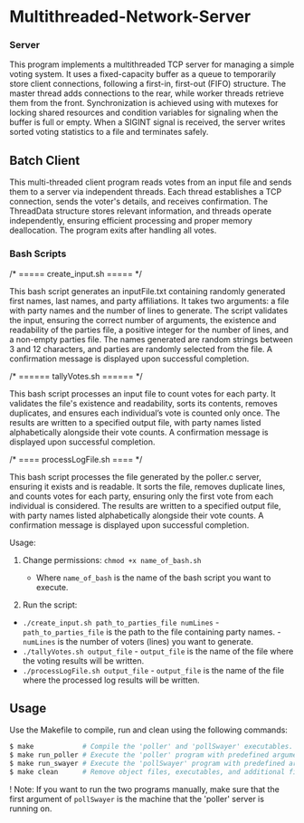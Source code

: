 # Multithreaded-Network-Server

### Server

This program implements a multithreaded TCP server for managing a simple voting system. It uses a fixed-capacity buffer as a queue to temporarily store client connections, following a first-in, first-out (FIFO) structure. The master thread adds connections to the rear, while worker threads retrieve them from the front. Synchronization is achieved using with mutexes for locking shared resources and condition variables for signaling when the buffer is full or empty. When a SIGINT signal is received, the server writes sorted voting statistics to a file and terminates safely.

## Batch Client

This multi-threaded client program reads votes from an input file and sends them to a server via independent threads. Each thread establishes a TCP connection, sends the voter's details, and receives confirmation. The ThreadData structure stores relevant information, and threads operate independently, ensuring efficient processing and proper memory deallocation. The program exits after handling all votes.

### Bash Scripts

/* ===== create_input.sh ===== */ <br>


This bash script generates an inputFile.txt containing randomly generated first names, last names, and party affiliations. It takes two arguments: a file with party names and the number of lines to generate. The script validates the input, ensuring the correct number of arguments, the existence and readability of the parties file, a positive integer for the number of lines, and a non-empty parties file. The names generated are random strings between 3 and 12 characters, and parties are randomly selected from the file. A confirmation message is displayed upon successful completion.

/* ====== tallyVotes.sh ====== */ <br>

This bash script processes an input file to count votes for each party. It validates the file's existence and readability, sorts its contents, removes duplicates, and ensures each individual’s vote is counted only once. The results are written to a specified output file, with party names listed alphabetically alongside their vote counts. A confirmation message is displayed upon successful completion.

/* ==== processLogFile.sh ==== */ <br>

This bash script processes the file generated by the poller.c server, ensuring it exists and is readable. It sorts the file, removes duplicate lines, and counts votes for each party, ensuring only the first vote from each individual is considered. The results are written to a specified output file, with party names listed alphabetically alongside their vote counts. A confirmation message is displayed upon successful completion.

Usage:
1. Change permissions: `chmod +x name_of_bash.sh`
   - Where `name_of_bash` is the name of the bash script you want to execute.

2. Run the script:
- `./create_input.sh path_to_parties_file numLines`
        - `path_to_parties_file` is the path to the file containing party names.
        - `numLines` is the number of voters (lines) you want to generate.
- `./tallyVotes.sh output_file`
        - `output_file` is the name of the file where the voting results will be written.
- `./processLogFile.sh output_file`
        - `output_file` is the name of the file where the processed log results will be written.

## Usage

Use the Makefile to compile, run and clean using the following commands:

```bash
$ make            # Compile the 'poller' and 'pollSwayer' executables.
$ make run_poller # Execute the 'poller' program with predefined arguments.
$ make run_swayer # Execute the 'pollSwayer' program with predefined arguments.
$ make clean      # Remove object files, executables, and additional files from the directory.
```
! Note: If you want to run the two programs manually, make sure that the first argument of 
        `pollSwayer` is the machine that the 'poller' server is running on.
